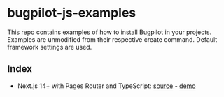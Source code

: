 # bugpilot-js-examples

This repo contains examples of how to install Bugpilot in your projects. Examples are unmodified from their respective create command. Default framework settings are used.

## Index

- Next.js 14+ with Pages Router and TypeScript: [source](./my-next-app) - [demo](https://bugpilot-js-example-next.vercel.app/)
